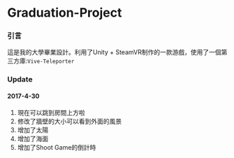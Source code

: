 # Graduation-Project
### 引言
這是我的大學畢業設計。利用了Unity + SteamVR制作的一款游戲，使用了一個第三方庫:`Vive-Teleporter`






### Update
#### 2017-4-30
1. 現在可以跳到房間上方啦
2. 修改了牆壁的大小可以看到外面的風景
3. 增加了太陽
4. 增加了海面
5. 增加了Shoot Game的倒計時
